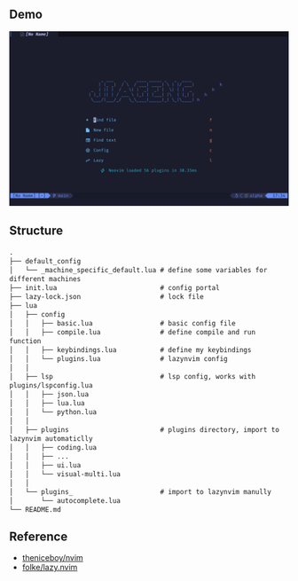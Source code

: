## Demo

![demo](https://raw.githubusercontent.com/JiagengDing/pictures/main/uPic/uZCp9V.png)

## Structure

```
.
├── default_config
│   └── _machine_specific_default.lua # define some variables for different machines
├── init.lua                          # config portal
├── lazy-lock.json                    # lock file
├── lua
│   ├── config                        
│   │   ├── basic.lua                 # basic config file
│   │   ├── compile.lua               # define compile and run function
│   │   ├── keybindings.lua           # define my keybindings
│   │   └── plugins.lua               # lazynvim config
│   │ 
│   ├── lsp                           # lsp config, works with plugins/lspconfig.lua
│   │   ├── json.lua
│   │   ├── lua.lua
│   │   └── python.lua
│   │ 
│   ├── plugins                       # plugins directory, import to lazynvim automaticlly
│   │   ├── coding.lua
│   │   ├── ...
│   │   ├── ui.lua
│   │   └── visual-multi.lua
│   │ 
│   └── plugins_                      # import to lazynvim manully
│       └── autocomplete.lua
└── README.md
```

## Reference
- [theniceboy/nvim](https://github.com/theniceboy/nvim)
- [folke/lazy.nvim](https://github.com/folke/lazy.nvim)
